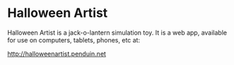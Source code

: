 Halloween Artist
================

Halloween Artist is a jack-o-lantern simulation toy.  It is a web app,
available for use on computers, tablets, phones, etc at:

http://halloweenartist.penduin.net
